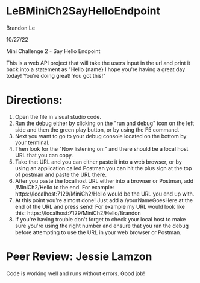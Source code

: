 # LeBMiniCh2SayHelloEndpoint
Brandon Le

10/27/22

Mini Challenge 2 - Say Hello Endpoint

This is a web API project that will take the users input in the url and print it back into a statement as "Hello {name} I hope you're having a great day today! You're doing great! You got this!"

# Directions:
1. Open the file in visual studio code.
2. Run the debug either by clicking on the "run and debug" icon on the left side and then the green play button, or by using the F5 command.
3. Next you want to go to your debug console located on the bottom by your terminal.
4. Then look for the "Now listening on:" and there should be a local host URL that you can copy.
5. Take that URL and you can either paste it into a web browser, or by using an application called Postman you can hit the plus sign at the top of postman and paste the URL there.
6. After you paste the localhost URL either into a browser or Postman, add /MiniCh2/Hello to the end. For example: https://localhost:7129/MiniCh2/Hello would be the URL you end up with.
7. At this point you're almost done! Just add a /yourNameGoesHere at the end of the URL and press send! For example my URL would look like this: https://localhost:7129/MiniCh2/Hello/Brandon
8. If you're having trouble don't forget to check your local host to make sure you're using the right number and ensure that you ran the debug before attempting to use the URL in your web browser or Postman.



# Peer Review: Jessie Lamzon
Code is working well and runs without errors.  Good job!
